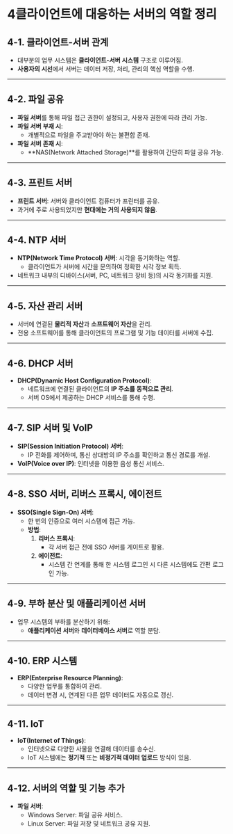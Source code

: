 
# 4클라이언트에 대응하는 서버의 역할 정리

## 4-1. 클라이언트-서버 관계
- 대부분의 업무 시스템은 **클라이언트-서버 시스템** 구조로 이루어짐.
- **사용자의 시선**에서 서버는 데이터 저장, 처리, 관리의 핵심 역할을 수행.

---

## 4-2. 파일 공유
- **파일 서버**를 통해 파일 접근 권한이 설정되고, 사용자 권한에 따라 관리 가능.
- **파일 서버 부재 시**:
  - 개별적으로 파일을 주고받아야 하는 불편함 존재.
- **파일 서버 존재 시**:
  - **NAS(Network Attached Storage)**를 활용하여 간단히 파일 공유 가능.

---

## 4-3. 프린트 서버
- **프린트 서버**: 서버와 클라이언트 컴퓨터가 프린터를 공유.
- 과거에 주로 사용되었지만 **현대에는 거의 사용되지 않음**.

---

## 4-4. NTP 서버
- **NTP(Network Time Protocol) 서버**: 시각을 동기화하는 역할.
  - 클라이언트가 서버에 시간을 문의하여 정확한 시각 정보 획득.
- 네트워크 내부의 디바이스(서버, PC, 네트워크 장비 등)의 시각 동기화를 지원.

---

## 4-5. 자산 관리 서버
- 서버에 연결된 **물리적 자산**과 **소프트웨어 자산**을 관리.
- 전용 소프트웨어를 통해 클라이언트의 프로그램 및 기능 데이터를 서버에 수집.

---

## 4-6. DHCP 서버
- **DHCP(Dynamic Host Configuration Protocol)**:
  - 네트워크에 연결된 클라이언트의 **IP 주소를 동적으로 관리**.
  - 서버 OS에서 제공하는 DHCP 서비스를 통해 수행.

---

## 4-7. SIP 서버 및 VoIP
- **SIP(Session Initiation Protocol) 서버**:
  - IP 전화를 제어하며, 통신 상대방의 IP 주소를 확인하고 통신 경로를 개설.
- **VoIP(Voice over IP)**: 인터넷을 이용한 음성 통신 서비스.

---

## 4-8. SSO 서버, 리버스 프록시, 에이전트
- **SSO(Single Sign-On) 서버**:
  - 한 번의 인증으로 여러 시스템에 접근 가능.
  - **방법**:
    1. **리버스 프록시**:
       - 각 서버 접근 전에 SSO 서버를 게이트로 활용.
    2. **에이전트**:
       - 시스템 간 연계를 통해 한 시스템 로그인 시 다른 시스템에도 간편 로그인 가능.

---

## 4-9. 부하 분산 및 애플리케이션 서버
- 업무 시스템의 부하를 분산하기 위해:
  - **애플리케이션 서버**와 **데이터베이스 서버**로 역할 분담.

---

## 4-10. ERP 시스템
- **ERP(Enterprise Resource Planning)**:
  - 다양한 업무를 통합하여 관리.
  - 데이터 변경 시, 연계된 다른 업무 데이터도 자동으로 갱신.

---

## 4-11. IoT
- **IoT(Internet of Things)**:
  - 인터넷으로 다양한 사물을 연결해 데이터를 송수신.
  - IoT 시스템에는 **정기적** 또는 **비정기적 데이터 업로드** 방식이 있음.

---

## 4-12. 서버의 역할 및 기능 추가
- **파일 서버**:
  - Windows Server: 파일 공유 서비스.
  - Linux Server: 파일 저장 및 네트워크 공유 지원.
